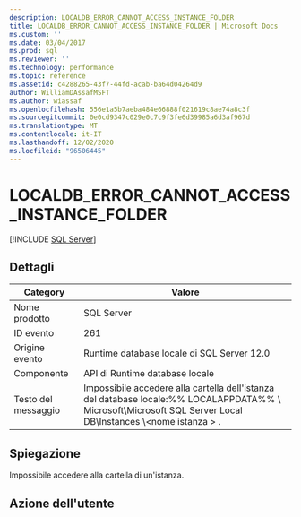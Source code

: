 ```yaml
---
description: LOCALDB_ERROR_CANNOT_ACCESS_INSTANCE_FOLDER
title: LOCALDB_ERROR_CANNOT_ACCESS_INSTANCE_FOLDER | Microsoft Docs
ms.custom: ''
ms.date: 03/04/2017
ms.prod: sql
ms.reviewer: ''
ms.technology: performance
ms.topic: reference
ms.assetid: c4288265-43f7-44fd-acab-ba64d04264d9
author: WilliamDAssafMSFT
ms.author: wiassaf
ms.openlocfilehash: 556e1a5b7aeba484e66888f021619c8ae74a8c3f
ms.sourcegitcommit: 0e0cd9347c029e0c7c9f3fe6d39985a6d3af967d
ms.translationtype: MT
ms.contentlocale: it-IT
ms.lasthandoff: 12/02/2020
ms.locfileid: "96506445"
---
```

# <a name="localdb_error_cannot_access_instance_folder"></a>LOCALDB_ERROR_CANNOT_ACCESS_INSTANCE_FOLDER
 [!INCLUDE [SQL Server](../../includes/applies-to-version/sqlserver.md)]
    
## <a name="details"></a>Dettagli  
  
|Category|Valore|  
|-|-|  
|Nome prodotto|SQL Server|  
|ID evento|261|  
|Origine evento|Runtime database locale di SQL Server 12.0|  
|Componente|API di Runtime database locale|  
|Testo del messaggio|Impossibile accedere alla cartella dell'istanza del database locale:%% LOCALAPPDATA%% \ Microsoft\Microsoft SQL Server Local DB\Instances \\<nome istanza \> .|  
  
## <a name="explanation"></a>Spiegazione  
 Impossibile accedere alla cartella di un'istanza.  
  
## <a name="user-action"></a>Azione dell'utente  
  
